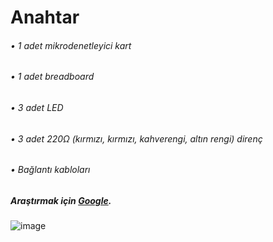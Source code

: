 # Anahtar
###### • 1 adet mikrodenetleyici kart
###### • 1 adet breadboard
###### • 3 adet LED
###### • 3 adet 220Ω (kırmızı, kırmızı, kahverengi, altın rengi) direnç
###### • Bağlantı kabloları
##### Araştırmak için [Google](www.google.com.tr).
![image](https://user-images.githubusercontent.com/114650393/198237691-05e46148-9f8e-4989-87e1-fde31471bf08.png)
